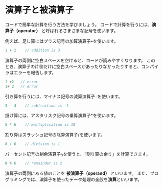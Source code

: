 # 演算子と被演算子

コードで簡単な計算を行う方法を学びましょう。
コードで計算を行うには、**演算子（operator）** と呼ばれるさまざまな記号を使います。

例えば、足し算にはプラス記号の加算演算子`+`を使います。
 
```swift
1 + 2    // addition is 3
```
 
演算子の両側に空白スペースを空けると、コードが読みやすくなります。
このとき、演算子の片側だけに空白スペースがあったりなかったりすると、コンパイラはエラーを報告します。
 
```swift
1 +2   // error
1+ 2   // error
```
 
引き算を行うには、マイナス記号の減算演算子`-`を使います。
 
```swift
3 - 4    // subtraction is -1
```
 
掛け算には、アスタリスク記号の乗算演算子*を使います。
 
```swift
5 * 6    // multiplication is 30
```
 
割り算はスラッシュ記号の除算演算子/を使います。
 
```swift
8 / 6    // division is 1
```
 
パーセント記号の剰余演算子`%`を使うと、「割り算の余り」を計算できます。

```swift
8 % 6    // remainder is 2
```

演算子の両側にある値のことを **被演算子（operand）** といいます。
また、プログラミングでは、演算子を使ったデータ処理の全般を**演算**といいます。